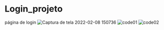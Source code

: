 # Login_projeto
página de login
![Captura de tela 2022-02-08 150736](https://user-images.githubusercontent.com/91075479/153052045-8e8791a0-4e6e-4bc7-bfec-73e598bc4d29.jpg)
![code01](https://user-images.githubusercontent.com/91075479/153052049-b70e1d63-120e-4ede-86c9-d2c3c31b750c.png)
![code02](https://user-images.githubusercontent.com/91075479/153052055-4a12590a-b999-4499-8d52-c7f4d7a43d38.png)

